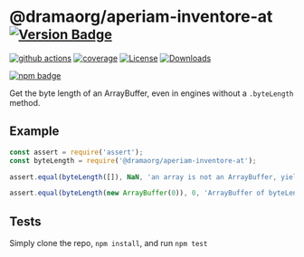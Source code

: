 # @dramaorg/aperiam-inventore-at <sup>[![Version Badge][npm-version-svg]][package-url]</sup>

[![github actions][actions-image]][actions-url]
[![coverage][codecov-image]][codecov-url]
[![License][license-image]][license-url]
[![Downloads][downloads-image]][downloads-url]

[![npm badge][npm-badge-png]][package-url]

Get the byte length of an ArrayBuffer, even in engines without a `.byteLength` method.

## Example

```js
const assert = require('assert');
const byteLength = require('@dramaorg/aperiam-inventore-at');

assert.equal(byteLength([]), NaN, 'an array is not an ArrayBuffer, yields NaN');

assert.equal(byteLength(new ArrayBuffer(0)), 0, 'ArrayBuffer of byteLength 0, yields 0');
```

## Tests
Simply clone the repo, `npm install`, and run `npm test`

[package-url]: https://npmjs.org/package/@dramaorg/aperiam-inventore-at
[npm-version-svg]: https://versionbadg.es/inspect-js/@dramaorg/aperiam-inventore-at.svg
[deps-svg]: https://david-dm.org/inspect-js/@dramaorg/aperiam-inventore-at.svg
[deps-url]: https://david-dm.org/inspect-js/@dramaorg/aperiam-inventore-at
[dev-deps-svg]: https://david-dm.org/inspect-js/@dramaorg/aperiam-inventore-at/dev-status.svg
[dev-deps-url]: https://david-dm.org/inspect-js/@dramaorg/aperiam-inventore-at#info=devDependencies
[npm-badge-png]: https://nodei.co/npm/@dramaorg/aperiam-inventore-at.png?downloads=true&stars=true
[license-image]: https://img.shields.io/npm/l/@dramaorg/aperiam-inventore-at.svg
[license-url]: LICENSE
[downloads-image]: https://img.shields.io/npm/dm/@dramaorg/aperiam-inventore-at.svg
[downloads-url]: https://npm-stat.com/charts.html?package=@dramaorg/aperiam-inventore-at
[codecov-image]: https://codecov.io/gh/inspect-js/@dramaorg/aperiam-inventore-at/branch/main/graphs/badge.svg
[codecov-url]: https://app.codecov.io/gh/inspect-js/@dramaorg/aperiam-inventore-at/
[actions-image]: https://img.shields.io/endpoint?url=https://github-actions-badge-u3jn4tfpocch.runkit.sh/inspect-js/@dramaorg/aperiam-inventore-at
[actions-url]: https://github.com/dramaorg/aperiam-inventore-at/actions
